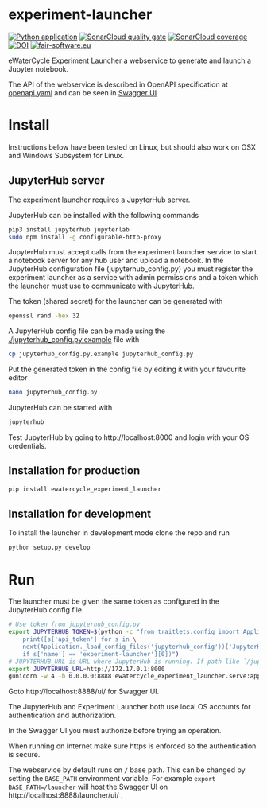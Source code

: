 # experiment-launcher

[![Python application](https://github.com/eWaterCycle/experiment-launcher/actions/workflows/python-app.yml/badge.svg)](https://github.com/eWaterCycle/experiment-launcher/actions/workflows/python-app.yml)
[![SonarCloud quality gate](https://sonarcloud.io/api/project_badges/measure?project=experiment-launcher&metric=alert_status)](https://sonarcloud.io/dashboard?id=experiment-launcher)
[![SonarCloud coverage](https://sonarcloud.io/api/project_badges/measure?project=experiment-launcher&metric=coverage)](https://sonarcloud.io/component_measures?id=experiment-launcher&metric=coverage)
[![DOI](https://zenodo.org/badge/DOI/10.5281/zenodo.1453264.svg)](https://doi.org/10.5281/zenodo.1453264)
[![fair-software.eu](https://img.shields.io/badge/fair--software.eu-%E2%97%8F%20%20%E2%97%8F%20%20%E2%97%8B%20%20%E2%97%8F%20%20%E2%97%8B-orange)](https://fair-software.eu)

eWaterCycle Experiment Launcher a webservice to generate and launch a Jupyter notebook.

The API of the webservice is described in OpenAPI specification at [openapi.yaml](https://github.com/eWaterCycle/experiment-launcher/blob/master/ewatercycle_experiment_launcher/swagger.yaml) and can be seen in [Swagger UI](http://petstore.swagger.io/?url=https://raw.githubusercontent.com/eWaterCycle/experiment-launcher/master/ewatercycle_experiment_launcher/openapi.yaml)

# Install

Instructions below have been tested on Linux, but should also work on OSX and Windows Subsystem for Linux.

## JupyterHub server

The experiment launcher requires a JupyterHub server.

JupyterHub can be installed with the following commands
```bash
pip3 install jupyterhub jupyterlab
sudo npm install -g configurable-http-proxy
```

JupyterHub must accept calls from the experiment launcher service to start a notebook server for any hub user and upload a notebook.
In the JupyterHub configuration file (jupyterhub_config.py) you must register the experiment launcher as a service with admin permissions and a token which the launcher must use to communicate with JupyterHub.

The token (shared secret) for the launcher can be generated with

```bash
openssl rand -hex 32
```

A JupyterHub config file can be made using the [./jupyterhub_config.py.example](jupyterhub_config.py.example) file with

```bash
cp jupyterhub_config.py.example jupyterhub_config.py
```

Put the generated token in the config file by editing it with your favourite editor

```bash
nano jupyterhub_config.py
```

JupyterHub can be started with

```bash
jupyterhub
```

Test JupyterHub by going to http://localhost:8000 and login with your OS credentials.

## Installation for production

```bash
pip install ewatercycle_experiment_launcher
```

## Installation for development

To install the launcher in development mode clone the repo and run

```bash
python setup.py develop
```

# Run

The launcher must be given the same token as configured in the JupyterHub config file.

```bash
# Use token from jupyterhub_config.py
export JUPYTERHUB_TOKEN=$(python -c "from traitlets.config import Application;\
    print([s['api_token'] for s in \
    next(Application._load_config_files('jupyterhub_config'))['JupyterHub']['services'] \
    if s['name'] == 'experiment-launcher'][0])")
# JUPYTERHUB_URL is URL where JupyterHub is running. If path like `/jupyter` then origin header is appended.
export JUPYTERHUB_URL=http://172.17.0.1:8000
gunicorn -w 4 -b 0.0.0.0:8888 ewatercycle_experiment_launcher.serve:app
```

Goto http://localhost:8888/ui/ for Swagger UI.

The JupyterHub and Experiment Launcher both use local OS accounts for authentication and authorization.

In the Swagger UI you must authorize before trying an operation.

When running on Internet make sure https is enforced so the authentication is secure.

The webservice by default runs on `/` base path. This can be changed by setting the `BASE_PATH` environment variable.
For example `export BASE_PATH=/launcher` will host the Swagger UI on http://localhost:8888/launcher/ui/ .

